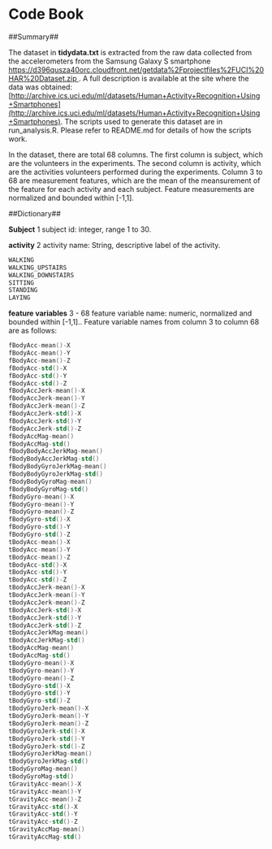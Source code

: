 Code Book
========================================================
##Summary##

The dataset in **tidydata.txt** is extracted from the raw data collected from the accelerometers from the Samsung Galaxy S smartphone [https://d396qusza40orc.cloudfront.net/getdata%2Fprojectfiles%2FUCI%20HAR%20Dataset.zip ](https://d396qusza40orc.cloudfront.net/getdata%2Fprojectfiles%2FUCI%20HAR%20Dataset.zip ).  A full description is available at the site where the data was obtained: [http://archive.ics.uci.edu/ml/datasets/Human+Activity+Recognition+Using+Smartphones](http://archive.ics.uci.edu/ml/datasets/Human+Activity+Recognition+Using+Smartphones). The scripts used to generate this dataset are in run_analysis.R. Please refer to README.md for details of how the scripts work.

In the dataset, there are total 68 columns. The first column is subject, which are the volunteers in the experiments. The second column is activity, which are the activities volunteers performed during the experiments. Column 3 to 68 are measurement features, which are the mean of the meansurement of the feature for each activity and each subject. Feature measurements are normalized and bounded within [-1,1].

##Dictionary##

**Subject** 1
subject id: integer, range 1 to 30.

**activity** 2 
activity name: String, descriptive label of the activity. 

```s
WALKING
WALKING_UPSTAIRS
WALKING_DOWNSTAIRS
SITTING
STANDING
LAYING
```

**feature variables** 3 - 68
feature variable name: numeric, normalized and bounded within [-1,1].. Feature variable names from column 3 to column 68 are as follows:

```s
fBodyAcc-mean()-X
fBodyAcc-mean()-Y          
fBodyAcc-mean()-Z
fBodyAcc-std()-X
fBodyAcc-std()-Y
fBodyAcc-std()-Z
fBodyAccJerk-mean()-X
fBodyAccJerk-mean()-Y
fBodyAccJerk-mean()-Z
fBodyAccJerk-std()-X      
fBodyAccJerk-std()-Y
fBodyAccJerk-std()-Z
fBodyAccMag-mean()
fBodyAccMag-std()         
fBodyBodyAccJerkMag-mean()
fBodyBodyAccJerkMag-std()
fBodyBodyGyroJerkMag-mean()
fBodyBodyGyroJerkMag-std() 
fBodyBodyGyroMag-mean()
fBodyBodyGyroMag-std()
fBodyGyro-mean()-X
fBodyGyro-mean()-Y        
fBodyGyro-mean()-Z
fBodyGyro-std()-X
fBodyGyro-std()-Y
fBodyGyro-std()-Z          
tBodyAcc-mean()-X
tBodyAcc-mean()-Y
tBodyAcc-mean()-Z
tBodyAcc-std()-X           
tBodyAcc-std()-Y
tBodyAcc-std()-Z
tBodyAccJerk-mean()-X
tBodyAccJerk-mean()-Y
tBodyAccJerk-mean()-Z
tBodyAccJerk-std()-X
tBodyAccJerk-std()-Y
tBodyAccJerk-std()-Z       
tBodyAccJerkMag-mean()
tBodyAccJerkMag-std()
tBodyAccMag-mean()
tBodyAccMag-std()          
tBodyGyro-mean()-X
tBodyGyro-mean()-Y
tBodyGyro-mean()-Z
tBodyGyro-std()-X          
tBodyGyro-std()-Y
tBodyGyro-std()-Z
tBodyGyroJerk-mean()-X
tBodyGyroJerk-mean()-Y    
tBodyGyroJerk-mean()-Z
tBodyGyroJerk-std()-X
tBodyGyroJerk-std()-Y
tBodyGyroJerk-std()-Z     
tBodyGyroJerkMag-mean()
tBodyGyroJerkMag-std()
tBodyGyroMag-mean()
tBodyGyroMag-std()
tGravityAcc-mean()-X
tGravityAcc-mean()-Y
tGravityAcc-mean()-Z
tGravityAcc-std()-X        
tGravityAcc-std()-Y
tGravityAcc-std()-Z
tGravityAccMag-mean()
tGravityAccMag-std()
```



  


